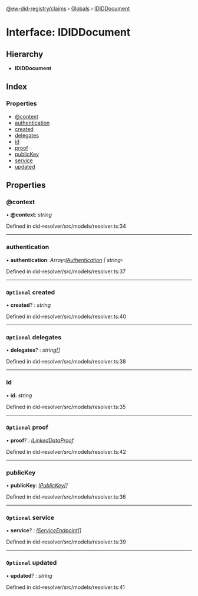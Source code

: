 [@ew-did-registry/claims](../README.md) › [Globals](../globals.md) › [IDIDDocument](ididdocument.md)

# Interface: IDIDDocument

## Hierarchy

* **IDIDDocument**

## Index

### Properties

* [@context](ididdocument.md#@context)
* [authentication](ididdocument.md#authentication)
* [created](ididdocument.md#optional-created)
* [delegates](ididdocument.md#optional-delegates)
* [id](ididdocument.md#id)
* [proof](ididdocument.md#optional-proof)
* [publicKey](ididdocument.md#publickey)
* [service](ididdocument.md#optional-service)
* [updated](ididdocument.md#optional-updated)

## Properties

###  @context

• **@context**: *string*

Defined in did-resolver/src/models/resolver.ts:34

___

###  authentication

• **authentication**: *Array‹[IAuthentication](iauthentication.md) | string›*

Defined in did-resolver/src/models/resolver.ts:37

___

### `Optional` created

• **created**? : *string*

Defined in did-resolver/src/models/resolver.ts:40

___

### `Optional` delegates

• **delegates**? : *string[]*

Defined in did-resolver/src/models/resolver.ts:38

___

###  id

• **id**: *string*

Defined in did-resolver/src/models/resolver.ts:35

___

### `Optional` proof

• **proof**? : *[ILinkedDataProof](ilinkeddataproof.md)*

Defined in did-resolver/src/models/resolver.ts:42

___

###  publicKey

• **publicKey**: *[IPublicKey](ipublickey.md)[]*

Defined in did-resolver/src/models/resolver.ts:36

___

### `Optional` service

• **service**? : *[IServiceEndpoint](iserviceendpoint.md)[]*

Defined in did-resolver/src/models/resolver.ts:39

___

### `Optional` updated

• **updated**? : *string*

Defined in did-resolver/src/models/resolver.ts:41
